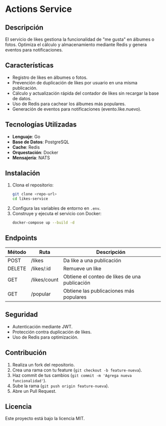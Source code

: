 # Actions Service

## Descripción
El servicio de likes gestiona la funcionalidad de "me gusta" en álbumes o fotos. Optimiza el cálculo y almacenamiento mediante Redis y genera eventos para notificaciones.

## Características
- Registro de likes en álbumes o fotos.
- Prevención de duplicación de likes por usuario en una misma publicación.
- Cálculo y actualización rápida del contador de likes sin recargar la base de datos.
- Uso de Redis para cachear los álbumes más populares.
- Generación de eventos para notificaciones (evento.like.nuevo).

## Tecnologías Utilizadas
- **Lenguaje**: Go
- **Base de Datos**: PostgreSQL
- **Cache**: Redis
- **Orquestación**: Docker
- **Mensajería**: NATS

## Instalación
1. Clona el repositorio:
   ```sh
   git clone <repo-url>
   cd likes-service
   ```
2. Configura las variables de entorno en `.env`.
3. Construye y ejecuta el servicio con Docker:
   ```sh
   docker-compose up --build -d
   ```

## Endpoints
| Método | Ruta          | Descripción |
|--------|--------------|-------------|
| POST   | /likes       | Da like a una publicación |
| DELETE | /likes/:id   | Remueve un like |
| GET    | /likes/count | Obtiene el conteo de likes de una publicación |
| GET    | /popular     | Obtiene las publicaciones más populares |

## Seguridad
- Autenticación mediante JWT.
- Protección contra duplicación de likes.
- Uso de Redis para optimización.

## Contribución
1. Realiza un fork del repositorio.
2. Crea una rama con tu feature (`git checkout -b feature-nueva`).
3. Haz commit de tus cambios (`git commit -m 'Agrega nueva funcionalidad'`).
4. Sube la rama (`git push origin feature-nueva`).
5. Abre un Pull Request.

## Licencia
Este proyecto está bajo la licencia MIT.
